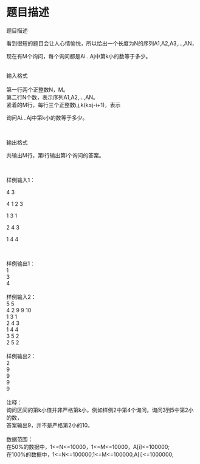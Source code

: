 # 题目描述


<p>
<span>题目描述</span> 
</p>
<p>
<span>看到很短的题目会让人心情愉悦，所以</span><span>给出一个长度为N的序列A1,A2,A3,...,AN，</span> 
</p>
<p>
<span>现在有M个询问，每个询问都是Ai...Aj中第k小的数等</span><span>于多少。</span> 
</p>
<span></span><br/>
<span>输入格式</span><br/>
<span></span><br/>
<span>第一行两个正整数N，M。</span><br/>
<span>第二行N个数，表示序列A1,A2,...,AN。</span><br/>
<span>紧着的M行，每行三个正整数i,j,k(k≤j-i+1)，表示</span><br/>
<p>
<span>询问Ai...Aj中第k小的数等于多少。</span> 
</p>
<p>
<span><br/>
</span> 
</p>
<span>输出格式</span><br/>
<p>
<span>共输出M行，第i行输出第i个询问的答案。</span> 
</p>
<p>
<span><br/>
</span> 
</p>
<span>样例输入1：</span><br/>
<p>
<span>4 3</span> 
</p>
<p>
4 1 2 3
</p>
<p>
<span>1 3 1</span> 
</p>
<p>
<span>2 4 3</span> 
</p>
<p>
1 4 4
</p>
<p>
<br/>
</p>
<span>样例输出1：</span><br/>
<span>1</span><br/>
<span>3</span><br/>
<span>4</span><br/>
<span></span><br/>
<span>样例输入2：</span><br/>
<span>5 5</span><br/>
<span>4 2 9 9 10</span><br/>
<span>1 3 1</span><br/>
<span>2 4 3</span><br/>
<span>1 4 4</span><br/>
<span>3 5 2</span><br/>
<span>2 5 2</span><br/>
<br/>
<span>样例输出2：</span><br/>
<span>2</span><br/>
<span>9</span><br/>
<span>9</span><br/>
<span>9</span><br/>
<span>9</span><br/>
<span></span><br/>
<span>注释：</span><br/>
<span>询问区间的第k小值并非严格第k小，例如样例2中第4个询问，询问3到5中第2小的数，</span><br/>
<span>答案输出9，并不是严格第2小的10。</span><br/>
<span></span><span></span><br/>
<span>数据范围：</span><br/>
<span>在50%的数据中，1&lt;=N&lt;=10000，1&lt;=M&lt;=10000，A[i]&lt;=100000;</span><br/>
<span>在100%的数据中，1&lt;=N&lt;=100000,1&lt;=M&lt;=100000,A[i]&lt;=1000000;</span><br/>
